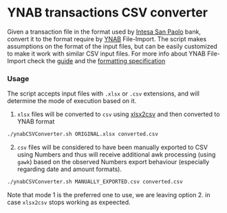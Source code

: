 # YNAB transactions CSV converter

Given a transaction file in the format used by [Intesa San Paolo](https://www.intesasanpaolo.com/) bank, convert it to the format require by [YNAB](https://youneedabudget.com/) File-Import.
The script makes assumptions on the format of the input files, but can be easily customized to make it work with similar CSV input files.
For more info about YNAB File-Import check the [guide](https://support.youneedabudget.com/en_us/file-based-import-a-guide-Bkj4Sszyo) and the [formatting specification](https://support.youneedabudget.com/en_us/formatting-a-csv-file-an-overview-BJvczkuRq)

### Usage

The script accepts input files with `.xlsx` or `.csv` extensions, and will determine the mode of execution based on it.

1) `xlsx` files will be converted to `csv` using [xlsx2csv](https://github.com/dilshod/xlsx2csv) and then converted to YNAB format

```sh
./ynabCSVConverter.sh ORIGINAL.xlsx converted.csv
```

2) `csv` files will be considered to have been manually exported to CSV using Numbers and thus will receive additional awk processing (using `gawk`) based on the observed Numbers export behaviour (especially regarding date and amount formats).

```sh
./ynabCSVConverter.sh MANUALLY_EXPORTED.csv converted.csv
```

Note that mode 1 is the preferred one to use, we are leaving option 2. in case `xlsx2csv` stops working as expeected.